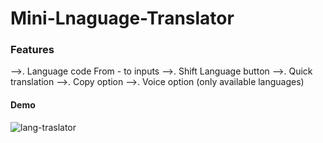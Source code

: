 # Mini-Lnaguage-Translator
### Features
-->. Language code From - to inputs
-->. Shift Language button
-->. Quick translation
-->. Copy option
-->. Voice option (only available languages)
#### Demo
![lang-traslator](https://github.com/darshan1005/MINI-Lang-Translator/assets/114302987/e92a96f3-52a9-4d9f-aea5-683216a8ae6e)
